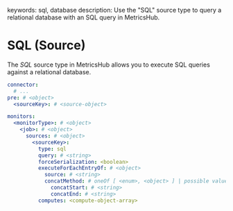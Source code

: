 keywords: sql, database
description: Use the "SQL" source type to query a relational database with an SQL query in MetricsHub.

# SQL (Source)

The *SQL* source type in MetricsHub allows you to execute SQL queries against a relational database.

```yaml
connector:
  # ...
pre: # <object>
  <sourceKey>: # <source-object>

monitors:
  <monitorType>: # <object>
    <job>: # <object>
      sources: # <object>
        <sourceKey>:
          type: sql
          query: # <string>
          forceSerialization: <boolean>
          executeForEachEntryOf: # <object>
            source: # <string>
            concatMethod: # oneOf [ <enum>, <object> ] | possible values for <enum> : [ list, json_array, json_array_extended ]
              concatStart: # <string>
              concatEnd: # <string>
          computes: <compute-object-array>
```